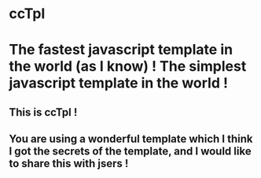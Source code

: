 # ccTpl

# The fastest javascript template in the world (as I know) ! The simplest javascript template in the world !   

## This is ccTpl !
## You are using a wonderful template which I think I got the secrets of the template, and I would like to share this with jsers !


